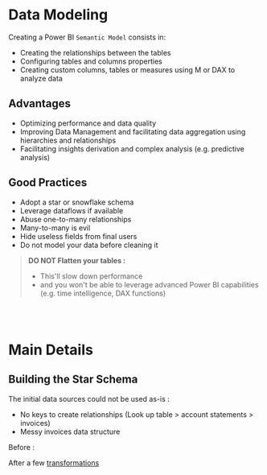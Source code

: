 # Data Modeling

Creating a Power BI `Semantic Model` consists in:

- Creating the relationships between the tables
- Configuring tables and columns properties
- Creating custom columns, tables or measures using M or DAX to analyze data

## Advantages

- Optimizing performance and data quality
- Improving Data Management and facilitating data aggregation using hierarchies and relationships
- Facilitating insights derivation and complex analysis (e.g. predictive analysis)


## Good Practices

- Adopt a star or snowflake schema
- Leverage dataflows if available
- Abuse one-to-many relationships
- Many-to-many is evil
- Hide useless fields from final users
- Do not model your data before cleaning it

>**DO NOT Flatten your tables :**
>- This'll slow down performance
>- and you won't be able to leverage advanced Power BI capabilities (e.g. time intelligence, DAX functions)
<br/>

<br>

# Main Details

## Building the Star Schema

The initial data sources could not be used as-is :
- No keys to create relationships (Look up table > account statements > invoices)
- Messy invoices data structure

Before :

After a few [transformations](transformation.md) 

